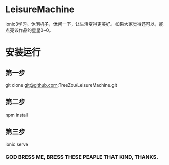 # LeisureMachine
ionic3学习。休闲机子，休闲一下，让生活变得更美好。如果大家觉得还可以，能点亮该作品的星星0~0。

# 安装运行
## 第一步
git clone git@github.com:TreeZou/LeisureMachine.git

## 第二步
npm install

## 第三步
ionic serve

### GOD BRESS ME, BRESS THESE PEAPLE THAT KIND, THANKS.





